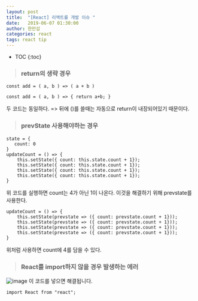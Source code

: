 ```yaml
---
layout: post
title:  "[React] 리액트를 개발 이슈 "
date:   2019-06-07 01:30:00
author: 한만섭
categories: react
tags: react tip 
---
```


* TOC
{:toc}



> ### return의 생략 경우 
```
const add = ( a, b ) => ( a + b )
```
```
const add = ( a, b ) => { return a+b; }
```
두 코드는 동일하다. => 뒤에 ()를 쓸때는 자동으로 return이 내장되어있기 때문이다.

> ### prevState 사용해야하는 경우 

```
state = {
   count: 0
}
updateCount = () => {
    this.setState({ count: this.state.count + 1});
    this.setState({ count: this.state.count + 1});
    this.setState({ count: this.state.count + 1});
    this.setState({ count: this.state.count + 1});
}
```
위 코드를 실행하면 count는 4가 아닌 1이 나온다. 이것을 해결하기 위해 prevstate를 사용한다. 

```
updateCount = () => {
    this.setState(prevstate => ({ count: prevstate.count + 1}));
    this.setState(prevstate => ({ count: prevstate.count + 1}));
    this.setState(prevstate => ({ count: prevstate.count + 1}));
    this.setState(prevstate => ({ count: prevstate.count + 1}));
}
```
위처럼 사용하면 count에 4를 담을 수 있다. 


> ### React를 import하지 않을 경우 발생하는 에러 

  ![image](https://user-images.githubusercontent.com/46010705/60530520-e311d380-9d33-11e9-894d-fe41a3573aa5.png)
  이 코드를 넣으면 해결됩니다.  
  ```
  import React from "react";
  ```
